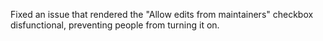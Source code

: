 Fixed an issue that rendered the "Allow edits from maintainers" checkbox disfunctional, preventing people from turning it on.
